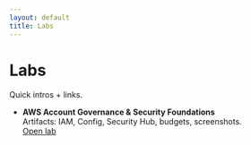 ```yaml
---
layout: default
title: Labs
---
```

# Labs
Quick intros + links.

- **AWS Account Governance & Security Foundations**  
  Artifacts: IAM, Config, Security Hub, budgets, screenshots.  
  <a href="{{ '/labs/aws-account-governance.md' | relative_url }}">Open lab</a>
